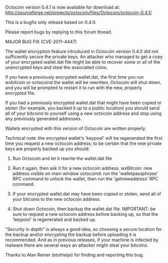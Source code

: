 Octocoin version 0.4.1 is now available for download at:
http://sourceforge.net/projects/octocoin/files/Octocoin/octocoin-0.4.1/

This is a bugfix only release based on 0.4.0.

Please report bugs by replying to this forum thread.

MAJOR BUG FIX  (CVE-2011-4447)

The wallet encryption feature introduced in Octocoin version 0.4.0 did not sufficiently secure the private keys. An attacker who
managed to get a copy of your encrypted wallet.dat file might be able to recover some or all of the unencrypted keys and steal the
associated coins.

If you have a previously encrypted wallet.dat, the first time you run wxbitcoin or octocoind the wallet will be rewritten, Octocoin will
shut down, and you will be prompted to restart it to run with the new, properly encrypted file.

If you had a previously encrypted wallet.dat that might have been copied or stolen (for example, you backed it up to a public
location) you should send all of your bitcoins to yourself using a new octocoin address and stop using any previously generated addresses.

Wallets encrypted with this version of Octocoin are written properly.

Technical note: the encrypted wallet's 'keypool' will be regenerated the first time you request a new octocoin address; to be certain that the
new private keys are properly backed up you should:

1. Run Octocoin and let it rewrite the wallet.dat file

2. Run it again, then ask it for a new octocoin address.
wxBitcoin: new address visible on main window
octocoind: run the 'walletpassphrase' RPC command to unlock the wallet,  then run the 'getnewaddress' RPC command.

3. If your encrypted wallet.dat may have been copied or stolen, send all of your bitcoins to the new octocoin address.

4. Shut down Octocoin, then backup the wallet.dat file.
IMPORTANT: be sure to request a new octocoin address before backing up, so that the 'keypool' is regenerated and backed up.

"Security in depth" is always a good idea, so choosing a secure location for the backup and/or encrypting the backup before uploading it is recommended. And as in previous releases, if your machine is infected by malware there are several ways an attacker might steal your bitcoins.

Thanks to Alan Reiner (etotheipi) for finding and reporting this bug.
